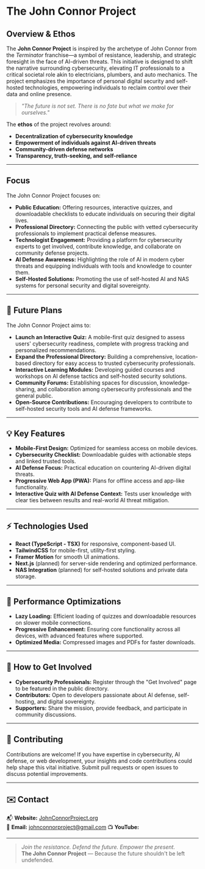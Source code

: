 # The John Connor Project

## Overview & Ethos

The **John Connor Project** is inspired by the archetype of John Connor from the _Terminator_ franchise—a symbol of resistance, leadership, and strategic foresight in the face of AI-driven threats. This initiative is designed to shift the narrative surrounding cybersecurity, elevating IT professionals to a critical societal role akin to electricians, plumbers, and auto mechanics. The project emphasizes the importance of personal digital security and self-hosted technologies, empowering individuals to reclaim control over their data and online presence.

> _"The future is not set. There is no fate but what we make for ourselves."_

The **ethos** of the project revolves around:

- **Decentralization of cybersecurity knowledge**
- **Empowerment of individuals against AI-driven threats**
- **Community-driven defense networks**
- **Transparency, truth-seeking, and self-reliance**

---

## Focus

The John Connor Project focuses on:

- **Public Education:** Offering resources, interactive quizzes, and downloadable checklists to educate individuals on securing their digital lives.
- **Professional Directory:** Connecting the public with vetted cybersecurity professionals to implement practical defense measures.
- **Technologist Engagement:** Providing a platform for cybersecurity experts to get involved, contribute knowledge, and collaborate on community defense projects.
- **AI Defense Awareness:** Highlighting the role of AI in modern cyber threats and equipping individuals with tools and knowledge to counter them.
- **Self-Hosted Solutions:** Promoting the use of self-hosted AI and NAS systems for personal security and digital sovereignty.

---

## 🚀 Future Plans

The John Connor Project aims to:

- **Launch an Interactive Quiz:** A mobile-first quiz designed to assess users' cybersecurity readiness, complete with progress tracking and personalized recommendations.
- **Expand the Professional Directory:** Building a comprehensive, location-based directory for easy access to trusted cybersecurity professionals.
- **Interactive Learning Modules:** Developing guided courses and workshops on AI defense tactics and self-hosted security solutions.
- **Community Forums:** Establishing spaces for discussion, knowledge-sharing, and collaboration among cybersecurity professionals and the general public.
- **Open-Source Contributions:** Encouraging developers to contribute to self-hosted security tools and AI defense frameworks.

---

## 💡 Key Features

- **Mobile-First Design:** Optimized for seamless access on mobile devices.
- **Cybersecurity Checklist:** Downloadable guides with actionable steps and linked trusted tools.
- **AI Defense Focus:** Practical education on countering AI-driven digital threats.
- **Progressive Web App (PWA):** Plans for offline access and app-like functionality.
- **Interactive Quiz with AI Defense Context:** Tests user knowledge with clear ties between results and real-world AI threat mitigation.

---

## ⚡ Technologies Used

- **React (TypeScript - TSX)** for responsive, component-based UI.
- **TailwindCSS** for mobile-first, utility-first styling.
- **Framer Motion** for smooth UI animations.
- **Next.js** (planned) for server-side rendering and optimized performance.
- **NAS Integration** (planned) for self-hosted solutions and private data storage.

---

## 🔧 Performance Optimizations

- **Lazy Loading:** Efficient loading of quizzes and downloadable resources on slower mobile connections.
- **Progressive Enhancement:** Ensuring core functionality across all devices, with advanced features where supported.
- **Optimized Media:** Compressed images and PDFs for faster downloads.

---

## 🌟 How to Get Involved

- **Cybersecurity Professionals:** Register through the "Get Involved" page to be featured in the public directory.
- **Contributors:** Open to developers passionate about AI defense, self-hosting, and digital sovereignty.
- **Supporters:** Share the mission, provide feedback, and participate in community discussions.

---

## 🤝 Contributing

Contributions are welcome! If you have expertise in cybersecurity, AI defense, or web development, your insights and code contributions could help shape this vital initiative. Submit pull requests or open issues to discuss potential improvements.

---

## ✉️ Contact

📬 **Website:** [JohnConnorProject.org](https://JohnConnorProject.org)  
💬 **Email:** johnconnorproject@gmail.com
📺 **YouTube:** [](https://www.youtube.com/@renaissancetechnologist)

---

> _Join the resistance. Defend the future. Empower the present._  
> **The John Connor Project** — Because the future shouldn't be left undefended.
